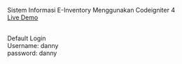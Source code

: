 Sistem Informasi E-Inventory Menggunakan Codeigniter 4<br>
<a href="https://e-inventory-ci4.000webhostapp.com/auth/login" target="_blank">Live Demo</a><br><br>

Default Login<br>
Username: danny<br>
password: danny<br>

